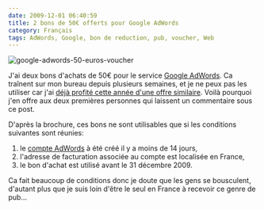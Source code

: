 ```yaml
---
date: 2009-12-01 06:40:59
title: 2 bons de 50€ offerts pour Google AdWords
category: Français
tags: AdWords, Google, bon de reduction, pub, voucher, Web
---
```


![google-adwords-50-euros-voucher](/uploads/2009/google-adwords-50-euros-voucher.jpg)

J'ai deux bons d'achats de 50€ pour le service [Google
AdWords](http://fr.wikipedia.org/wiki/AdWords). Ca traînent sur mon bureau
depuis plusieurs semaines, et je ne peux pas les utiliser car j'ai [déjà
profité cette année d'une offre
similaire](http://twitter.com/kdeldycke/status/3169290268). Voilà pourquoi j'en
offre aux deux premières personnes qui laissent un commentaire sous ce post.

D'après la brochure, ces bons ne sont utilisables que si les conditions
suivantes sont réunies:

1. le [compte AdWords](https://adwords.google.com) à été créé il y a moins de
14 jours,
2. l'adresse de facturation associée au compte est localisée en France,
3. le bon d'achat est utilisé avant le 31 décembre 2009.

Ca fait beaucoup de conditions donc je doute que les gens se bousculent,
d'autant plus que je suis loin d'être le seul en France à recevoir ce genre de
pub...
